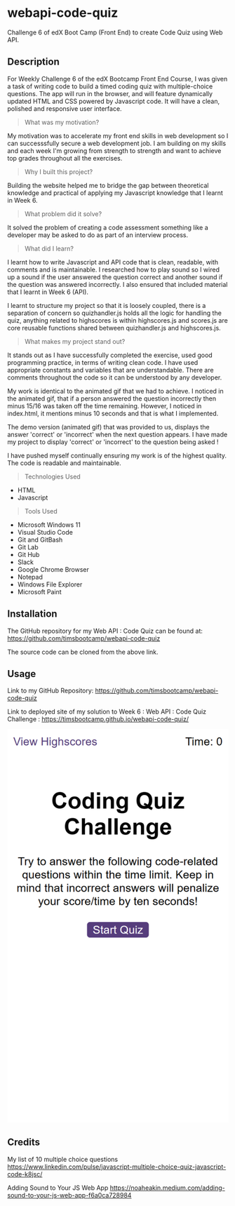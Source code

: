 # webapi-code-quiz
Challenge 6 of edX Boot Camp (Front End) to create Code Quiz using Web API.

## Description

For Weekly Challenge 6 of the edX Bootcamp Front End Course, I was given a task of writing code to build a timed coding quiz with multiple-choice questions. The app will run in the browser, and will feature dynamically updated HTML and CSS powered by Javascript code. It will have a clean, polished and responsive user interface.


> What was my motivation?

My motivation was to accelerate my front end skills in web development so I can successsfully secure a web development job. 
I am building on my skills and each week I'm growing from strength to strength and want to achieve top grades throughout 
all the exercises.


>Why I built this project?

Building the website helped me to bridge the gap between theoretical knowledge and practical of applying
my Javascript knowledge that I learnt in Week 6.


> What problem did it solve?

It solved the problem of creating a code assessment something like a developer may be asked to do as part of an interview process.


> What did I learn?

I learnt how to write Javascript and API code that is clean, readable, with comments and is maintainable. I researched 
how to play sound so I wired up a sound if the user answered the question correct and another sound if the question
was answered incorrectly. I also ensured that included material that I learnt in Week 6 (API).

I learnt to structure my project so that it is loosely coupled, there is a separation of concern so quizhandler.js
holds all the logic for handling the quiz, anything related to highscores is within highscores.js and scores.js
are core reusable functions shared between quizhandler.js and highscores.js.

> What makes my project stand out? 

It stands out as I have successfully completed the exercise, used good programming practice, in terms of writing clean code.
I have used appropriate constants and variables that are understandable. There are comments throughout the code
so it can be understood by any developer.  

My work is identical to the animated gif that we had to achieve. I noticed in the animated gif, that if a person answered the question incorrectly then minus 15/16 was taken off the time remaining. However, I noticed in index.html, it mentions minus 10 seconds and that is what I implemented. 

The demo version (animated gif) that was provided to us, displays the answer 'correct' or 'incorrect' when the next question appears.
I have made my project to display 'correct' or 'incorrect' to the question being asked !

I have pushed myself continually ensuring my work is of the highest quality. The code is readable and maintainable. 


> Technologies Used

* HTML
* Javascript


> Tools Used

* Microsoft Windows 11
* Visual Studio Code
* Git and GitBash
* Git Lab
* Git Hub
* Slack
* Google Chrome Browser
* Notepad
* Windows File Explorer
* Microsoft Paint



## Installation

The GitHub repository for my Web API : Code Quiz can be found at: https://github.com/timsbootcamp/webapi-code-quiz

The source code can be cloned from the above link. 


## Usage

Link to my GitHub Repository: https://github.com/timsbootcamp/webapi-code-quiz

Link to deployed site of my solution to Week 6 : Web API : Code Quiz Challenge : https://timsbootcamp.github.io/webapi-code-quiz/

![screenshot](screenshot.png)


## Credits

My list of 10 multiple choice questions 
https://www.linkedin.com/pulse/javascript-multiple-choice-quiz-javascript-code-k8jsc/


Adding Sound to Your JS Web App
https://noaheakin.medium.com/adding-sound-to-your-js-web-app-f6a0ca728984


